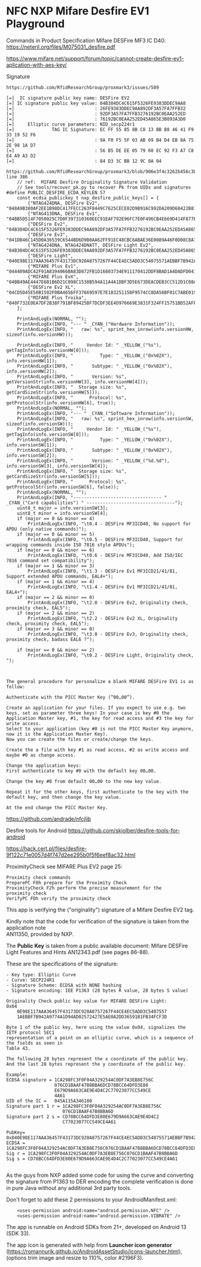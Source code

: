 # NFC NXP Mifare Desfire EV1 Playground

Commands in Product Specification Mifare DESFire MF3 IC D40: https://neteril.org/files/M075031_desfire.pdf

https://www.mifare.net/support/forum/topic/cannot-create-desfire-ev1-aplication-with-aes-key/

Signature
```plaintext
https://github.com/RfidResearchGroup/proxmark3/issues/589

[=]  IC signature public key name: DESFire EV2          
[=] IC signature public key value: 04B304DC4C615F5326FE9383DDEC9AA8          
[=]                              : 26FE9383DDEC9AA892DF3A57FA7FFB32          
[=]                              : 92DF3A57FA7FFB3276192BC0EAA252ED          
[=]                              : 76192BC0EAA252ED45A865E3B093A3D0          
[=]     Elliptic curve parameters: NID_secp224r1          
[=]              TAG IC Signature: EC FF 55 85 8B C8 13 BB B8 46 41 F9 33 19 52 F6          
[=]                              : 9A F0 F5 5F 03 AB 69 B4 D4 EB 8A 75 2E 98 1A D7          
[=]                              : 56 B5 DE EE 05 79 60 EC 92 F3 A7 C8 E4 A9 A3 D2          
[=]                              : 84 D3 3C BB 12 9C 0A 04   

https://github.com/RfidResearchGroup/proxmark3/blob/906e3f4c3262b456c3bb83982e930381f8c96def/client/src/cmdhfmfdes.c
line 386
    // ref:  MIFARE Desfire Originality Signature Validation
    // See tools/recover_pk.py to recover Pk from UIDs and signatures
#define PUBLIC_DESFIRE_ECDA_KEYLEN 57
    const ecdsa_publickey_t nxp_desfire_public_keys[] = {
        {"NTAG424DNA, DESFire Ev2", "048A9B380AF2EE1B98DC417FECC263F8449C7625CECE82D9B916C992DA209D68422B81EC20B65A66B5102A61596AF3379200599316A00A1410"},
        {"NTAG413DNA, DESFire Ev1", "04BB5D514F7050025C7D0F397310360EEC91EAF792E96FC7E0F496CB4E669D414F877B7B27901FE67C2E3B33CD39D1C797715189AC951C2ADD"},
        {"DESFire Ev2",     "04B304DC4C615F5326FE9383DDEC9AA892DF3A57FA7FFB3276192BC0EAA252ED45A865E3B093A3D0DCE5BE29E92F1392CE7DE321E3E5C52B3A"},
        {"DESFire Ev3",     "041DB46C145D0A36539C6544BD6D9B0AA62FF91EC48CBC6ABAE36E0089A46F0D08C8A715EA40A63313B92E90DDC1730230E0458A33276FB743"},
        {"NTAG424DNA, NTAG424DNATT, DESFire Light Ev2", "04B304DC4C615F5326FE9383DDEC9AA892DF3A57FA7FFB3276192BC0EAA252ED45A865E3B093A3D0DCE5BE29E92F1392CE7DE321E3E5C52B3B"},
        {"DESFire Light",   "040E98E117AAA36457F43173DC920A8757267F44CE4EC5ADD3C54075571AEBBF7B942A9774A1D94AD02572427E5AE0A2DD36591B1FB34FCF3D"},
        {"MIFARE Plus Ev1", "044409ADC42F91A8394066BA83D872FB1D16803734E911170412DDF8BAD1A4DADFD0416291AFE1C748253925DA39A5F39A1C557FFACD34C62E"},
        {"MIFARE Plus EvX", "04BB49AE4447E6B1B6D21C098C1538B594A11A4A1DBF3D5E673DEACDEB3CC512D1C08AFA1A2768CE20A200BACD2DC7804CD7523A0131ABF607"},
        {"DESFire Ev2 XL",  "04CD5D45E50B1502F0BA4656FF37669597E7E183251150F9574CC8DA56BF01C7ABE019E29FEA48F9CE22C3EA4029A765E1BC95A89543BAD1BC"},
        {"MIFARE Plus Troika", "040F732E0EA7DF2B38F791BF89425BF7DCDF3EE4D976669E3831F324FF15751BD52AFF1782F72FF2731EEAD5F63ABE7D126E03C856FFB942AF"},
    };

    PrintAndLogEx(NORMAL, "");
    PrintAndLogEx(INFO, "--- " _CYAN_("Hardware Information"));
    PrintAndLogEx(INFO, "   raw: %s", sprint_hex_inrow(info.versionHW, sizeof(info.versionHW)));

    PrintAndLogEx(INFO, "     Vendor Id: " _YELLOW_("%s"), getTagInfo(info.versionHW[0]));
    PrintAndLogEx(INFO, "          Type: " _YELLOW_("0x%02X"), info.versionHW[1]);
    PrintAndLogEx(INFO, "       Subtype: " _YELLOW_("0x%02X"), info.versionHW[2]);
    PrintAndLogEx(INFO, "       Version: %s", getVersionStr(info.versionHW[3], info.versionHW[4]));
    PrintAndLogEx(INFO, "  Storage size: %s", getCardSizeStr(info.versionHW[5]));
    PrintAndLogEx(INFO, "      Protocol: %s", getProtocolStr(info.versionHW[6], true));
    PrintAndLogEx(NORMAL, "");
    PrintAndLogEx(INFO, "--- " _CYAN_("Software Information"));
    PrintAndLogEx(INFO, "   raw: %s", sprint_hex_inrow(info.versionSW, sizeof(info.versionSW)));
    PrintAndLogEx(INFO, "     Vendor Id: " _YELLOW_("%s"), getTagInfo(info.versionSW[0]));
    PrintAndLogEx(INFO, "          Type: " _YELLOW_("0x%02X"), info.versionSW[1]);
    PrintAndLogEx(INFO, "       Subtype: " _YELLOW_("0x%02X"), info.versionSW[2]);
    PrintAndLogEx(INFO, "       Version: " _YELLOW_("%d.%d"),  info.versionSW[3], info.versionSW[4]);
    PrintAndLogEx(INFO, "  Storage size: %s", getCardSizeStr(info.versionSW[5]));
    PrintAndLogEx(INFO, "      Protocol: %s", getProtocolStr(info.versionSW[6], false));
    PrintAndLogEx(NORMAL, "");
    PrintAndLogEx(INFO, "--------------------------------- " _CYAN_("Card capabilities") " ---------------------------------");
    uint8_t major = info.versionSW[3];
    uint8_t minor = info.versionSW[4];
    if (major == 0 && minor == 4)
        PrintAndLogEx(INFO, "\t0.4 - DESFire MF3ICD40, No support for APDU (only native commands)");
    if (major == 0 && minor == 5)
        PrintAndLogEx(INFO, "\t0.5 - DESFire MF3ICD40, Support for wrapping commands inside ISO 7816 style APDUs");
    if (major == 0 && minor == 6)
        PrintAndLogEx(INFO, "\t0.6 - DESFire MF3ICD40, Add ISO/IEC 7816 command set compatibility");
    if (major == 1 && minor == 3)
        PrintAndLogEx(INFO, "\t1.3 - DESFire Ev1 MF3ICD21/41/81, Support extended APDU commands, EAL4+");
    if (major == 1 && minor == 4)
        PrintAndLogEx(INFO, "\t1.4 - DESFire Ev1 MF3ICD21/41/81, EAL4+");
    if (major == 2 && minor == 0)
        PrintAndLogEx(INFO, "\t2.0 - DESFire Ev2, Originality check, proximity check, EAL5");
    if (major == 2 && minor == 2)
        PrintAndLogEx(INFO, "\t2.2 - DESFire Ev2 XL, Originality check, proximity check, EAL5");
    if (major == 3 && minor == 0)
        PrintAndLogEx(INFO, "\t3.0 - DESFire Ev3, Originality check, proximity check, badass EAL6 ?");

    if (major == 0 && minor == 2)
        PrintAndLogEx(INFO, "\t0.2 - DESFire Light, Originality check, ");
        
                   
```



```plaintext
The general procedure for personalize a blank MIFARE DESFire EV1 is as follow:

Authenticate with the PICC Master Key (“00…00”).

Create an application for your files. If you expect to use e.g. two keys, set as parameter three keys! In your case is key #0 the Application Master key, #1, the key for read access and #3 the key for write access.
Select to your application (key #0 is not the PICC Master Key anymore, now it is the Application Master Key).
Now you can create the files or create/change the keys.

Create the a file with key #1 as read access, #2 as write access and maybe #0 as change access.

Change the application keys:
First authenticate to key #0 with the default key 00…00.

Change the key #0 from default 00…00 to the new key value.

Repeat it for the other keys, first authenticate to the key with the default key, and then change the key value.

At the end change the PICC Master Key.
```

https://github.com/andrade/nfcjlib

Desfire tools for Android https://github.com/skjolber/desfire-tools-for-android

https://hack.cert.pl/files/desfire-9f122c71e0057d4f747d2ee295b0f5f6eef8ac32.html

ProximityCheck see MIFARE Plus EV2 page 25:
```plaintext
Proximity check commands
PreparePC F0h prepare for the Proximity Check
ProximityCheck F2h perform the precise measurement for the
proximity check
VerifyPC FDh verify the proximity check
```

This app is verifying the ("originality") signature of a Mifare Desfire EV2 tag.

Kindly note that the code for verification of the signature is taken from the application note  
AN11350, provided by NXP.

The **Public Key** is taken from a public available document: Mifare DESFire Light Features and Hints AN12343.pdf
(see pages 86-88).

These are the specifications of the signature:
```plaintext
- Key type: Elliptic Curve
- Curve: SECP224R1
- Signature Scheme: ECDSA with NONE hashing
- Signature encoding: IEE P1363 (28 bytes R value, 28 bytes S value)

Originality Check public key value for MIFARE DESFire Light:
0x04
    0E98E117AAA36457F43173DC920A8757267F44CE4EC5ADD3C5407557
    1AEBBF7B942A9774A1D94AD02572427E5AE0A2DD36591B1FB34FCF3D

Byte 1 of the public key, here using the value 0x04, signalizes the IETF protocol SEC1
representation of a point on an elliptic curve, which is a sequence of the fields as seen in
Table 43.

The following 28 bytes represent the x coordinate of the public key.
And the last 28 bytes represent the y coordinate of the public key.

Example:
ECDSA signature = 1CA298FC3F0F04A329254AC0DF7A3EB8E756C
                  076CD1BAAF47B8BBA6DCD78BCC64DFD3E80
                  E679D9A663CAE9E4D4C2C77023077CC549CE
                  4A61
UID of the IC =   045A115A346180      
Signature part 1 r = 1CA298FC3F0F04A329254AC0DF7A3EB8E756C
                     076CD1BAAF47B8BBA6D
Signature part 2 s = CD78BCC64DFD3E80E679D9A663CAE9E4D4C2
                     C77023077CC549CE4A61

PubKey= 0x040E98E117AAA36457F43173DC920A8757267F44CE4EC5ADD3C54075571AEBBF7B942A9774A1D94AD02572427E5AE0A2DD36591B1FB34FCF3D
ECDSA = 1CA298FC3F0F04A329254AC0DF7A3EB8E756C076CD1BAAF47B8BBA6DCD78BCC64DFD3E80E679D9A663CAE9E4D4C2C77023077CC549CE4A61
Sig r = 1CA298FC3F0F04A329254AC0DF7A3EB8E756C076CD1BAAF47B8BBA6D
Sig s = CD78BCC64DFD3E80E679D9A663CAE9E4D4C2C77023077CC549CE4A61                     
                                  
```

As the guys from NXP added some code for using the curve and converting the signature from P1363 to
DER encoding the complete verification is done in pure Java without any additional 3rd party
tools.

Don't forget to add these 2 permissions to your AndroidManifest.xml:
```plaintext
    <uses-permission android:name="android.permission.NFC" />
    <uses-permission android:name="android.permission.VIBRATE" />
```

The app is runnable on Android SDKs from 21+, developed on Android 13 (SDK 33).

The app icon is generated with help from **Launcher icon generator**
(https://romannurik.github.io/AndroidAssetStudio/icons-launcher.html),
(options trim image and resize to 110%, color #2196F3).
